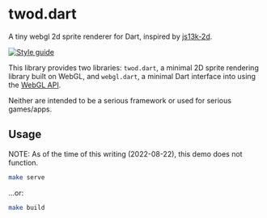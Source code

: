 # twod.dart

A tiny webgl 2d sprite renderer for Dart, inspired by [js13k-2d][].

[js13k-2d]: https://github.com/kutuluk/js13k-2d

<!-- ENABLE WHEN PUBLISHED
[![On pub.dev][pub_img]][pub_url]
[![Code coverage][cov_img]][cov_url]
[![Github action status][gha_img]][gha_url]
[![Dartdocs][doc_img]][doc_url]
-->

[![Style guide][sty_img]][sty_url]

[pub_url]: https://pub.dartlang.org/packages/twod
[pub_img]: https://img.shields.io/pub/v/twod%.svg
[gha_url]: https://github.com/neo-dart/twod%/actions
[gha_img]: https://github.com/neo-dart/twod%/workflows/Dart/badge.svg
[cov_url]: https://codecov.io/gh/neo-dart/twod%
[cov_img]: https://codecov.io/gh/neo-dart/twod%/branch/main/graph/badge.svg
[doc_url]: https://www.dartdocs.org/documentation/twod%/latest
[doc_img]: https://img.shields.io/badge/Documentation-twod%-blue.svg
[sty_url]: https://pub.dev/packages/neodart
[sty_img]: https://img.shields.io/badge/style-neodart-9cf.svg

This library provides two libraries: `twod.dart`, a minimal 2D sprite rendering
library built on WebGL, and `webgl.dart`, a minimal Dart interface into using
the [WebGL API](https://web.dev/webgl-fundamentals).

Neither are intended to be a serious framework or used for serious games/apps.

## Usage

NOTE: As of the time of this writing (2022-08-22), this demo does not function.

```sh
make serve
```

...or:

```sh
make build
```
